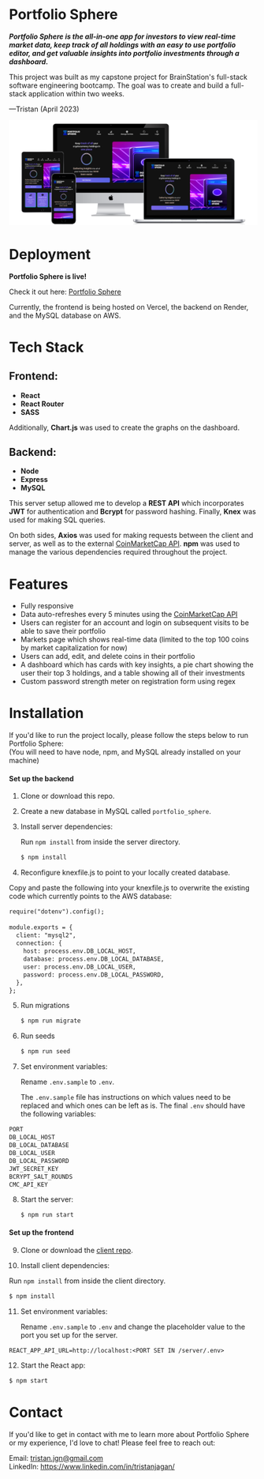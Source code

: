 
# Portfolio Sphere

***Portfolio Sphere is the all-in-one app for investors to view real-time market data, keep track of all holdings with an easy to use portfolio editor, and get valuable insights into portfolio investments through a dashboard.***

This project was built as my capstone project for BrainStation's full-stack software engineering bootcamp. The goal was to create and build a full-stack application within two weeks. 

—Tristan (April 2023)


![Portfolio Sphere Screenshots](/Portfolio-Sphere-Mockups.png?raw=true)


# Deployment

**Portfolio Sphere is live!**

Check it out here: [Portfolio Sphere](https://portfolio-sphere.vercel.app/)

Currently, the frontend is being hosted on Vercel, the backend on Render, and the MySQL database on AWS.




# Tech Stack

## Frontend:
* **React**
* **React Router**
* **SASS**

Additionally, **Chart.js**  was used to create the graphs on the dashboard.


## Backend:
* **Node**
* **Express**
* **MySQL**

This server setup allowed me to develop a **REST API** which incorporates **JWT** for authentication and **Bcrypt** for password hashing. Finally, **Knex** was used for making SQL queries.

On both sides, **Axios** was used for making requests between the client and server, as well as to the external [CoinMarketCap API](https://coinmarketcap.com/api/). **npm** was used to manage the various dependencies required throughout the project. 

# Features
* Fully responsive
* Data auto-refreshes every 5 minutes using the [CoinMarketCap API](https://coinmarketcap.com/api/)
* Users can register for an account and login on subsequent visits to be able to save their portfolio
* Markets page which shows real-time data (limited to the top 100 coins by market capitalization for now)
* Users can add, edit, and delete coins in their portfolio
* A dashboard which has cards with key insights, a pie chart showing the user their top 3 holdings, and a table showing all of their investments
* Custom password strength meter on registration form using regex

# Installation

If you'd like to run the project locally, please follow the steps below to run Portfolio Sphere:\
(You will need to have node, npm, and MySQL already installed on your machine)

#### Set up the backend

1. Clone or download this repo.

2. Create a new database in MySQL called `portfolio_sphere`.

3. Install server dependencies:  
   
   Run `npm install` from inside the server directory.
   ```bash    
   $ npm install
   ```
4. Reconfigure knexfile.js to point to your locally created database.

Copy and paste the following into your knexfile.js to overwrite the existing code which currently points to the AWS database:
```shell    
require("dotenv").config();

module.exports = {
  client: "mysql2",
  connection: {
    host: process.env.DB_LOCAL_HOST,
    database: process.env.DB_LOCAL_DATABASE,
    user: process.env.DB_LOCAL_USER,
    password: process.env.DB_LOCAL_PASSWORD,
  },
};
```
5. Run migrations
   ```bash
   $ npm run migrate
   ```
6. Run seeds
   ```bash
   $ npm run seed
   ```
7. Set environment variables:  
   
   Rename `.env.sample` to `.env`.

   The `.env.sample` file has instructions on which values need to be replaced and which ones can be left as is. The final `.env` should have the following variables: 
```shell
PORT
DB_LOCAL_HOST
DB_LOCAL_DATABASE
DB_LOCAL_USER
DB_LOCAL_PASSWORD
JWT_SECRET_KEY
BCRYPT_SALT_ROUNDS
CMC_API_KEY
```

8. Start the server:
   ```bash
   $ npm run start
   ```
#### Set up the frontend
9. Clone or download the [client repo](https://github.com/TristanJgn/portfolio-sphere).

10. Install client dependencies:  
   
   Run `npm install` from inside the client directory.
   ```bash    
   $ npm install
   ```
11. Set environment variables:

    Rename `.env.sample` to `.env` and change the placeholder value to the port you set up for the server.

```shell
REACT_APP_API_URL=http://localhost:<PORT SET IN /server/.env>
```
12. Start the React app:
```bash
$ npm start
```
    
# Contact

If you'd like to get in contact with me to learn more about Portfolio Sphere or my experience, I'd love to chat! Please feel free to reach out:

Email: [tristan.jgn@gmail.com](mailto:tristan.jgn@gmail.com)\
LinkedIn: https://www.linkedin.com/in/tristanjagan/

